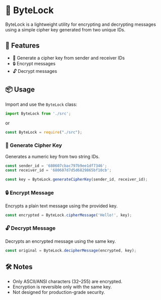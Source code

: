 # 🔐 ByteLock
ByteLock is a lightweight utility for encrypting and decrypting messages using a simple cipher key generated from two unique IDs.

## 🚀 Features
- 🔑 Generate a cipher key from sender and receiver IDs
- 🔒 Encrypt messages
- 🔓 Decrypt messages

## 📦 Usage
Import and use the `ByteLock` class:
```ts
import ByteLock from './src';
```
or
```ts
const ByteLock = require("./src");
```

### 🔑 Generate Cipher Key
Generates a numeric key from two string IDs.
```ts
const sender_id = '680607cbac797b9ee1df7346';
const receiver_id = '680607d7d5d6829865bf10cb';

const key = ByteLock.generateCipherKey(sender_id, receiver_id);
```

### 🔒 Encrypt Message
Encrypts a plain text message using the provided key.
```ts
const encrypted = ByteLock.cipherMessage('Hello!', key);
```

### 🔓 Decrypt Message
Decrypts an encrypted message using the same key.
```ts
const original = ByteLock.decipherMessage(encrypted, key);
```

## 🛠️ Notes
- Only ASCII/ANSI characters (32–255) are encrypted.
- Encryption is reversible only with the same key.
- Not designed for production-grade security.
